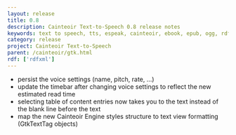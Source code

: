 ```yaml
---
layout: release
title: 0.8
description: Cainteoir Text-to-Speech 0.8 release notes
keywords: text to speech, tts, espeak, cainteoir, ebook, epub, ogg, rdf, metadata, gnome, gtk
category: release
project: Cainteoir Text-to-Speech
parent: /cainteoir/gtk.html
rdf: ['rdfxml']
---
```


*  persist the voice settings (name, pitch, rate, ...)
*  update the timebar after changing voice settings to reflect the new estimated read time
*  selecting table of content entries now takes you to the text instead of the blank line
   before the text
*  map the new Cainteoir Engine styles structure to text view formatting (GtkTextTag objects)


